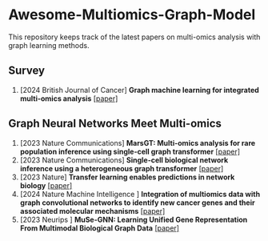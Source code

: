 # Awesome-Multiomics-Graph-Model
This repository keeps track of the latest papers on multi-omics analysis with graph learning methods.


## Survey
1. [2024  British Journal of Cancer] **Graph machine learning for integrated multi-omics analysis** [[paper]](https://www.nature.com/articles/s41416-024-02706-7)

## Graph Neural Networks Meet Multi-omics
1. [2023 Nature Communications] **MarsGT: Multi-omics analysis for rare population inference using single-cell graph transformer** [[paper]](https://www.nature.com/articles/s41467-023-44570-8)
1. [2023 Nature Communications] **Single-cell biological network inference using a heterogeneous graph transformer** [[paper]](https://www.nature.com/articles/s41467-023-36559-0)
1. [2023 Nature] **Transfer learning enables predictions in network biology** [[paper]](https://www.nature.com/articles/s41586-023-06139-9)
1. [2024 Nature Machine Intelligence ] **Integration of multiomics data with graph convolutional networks to identify new cancer genes and their associated molecular mechanisms** [[paper]](https://www.nature.com/articles/s42256-021-00325-y)
1. [2023 Neurips ] **MuSe-GNN: Learning Unified Gene Representation From Multimodal Biological Graph Data**
 [[paper]](https://openreview.net/forum?id=4UCktT9XZx)
